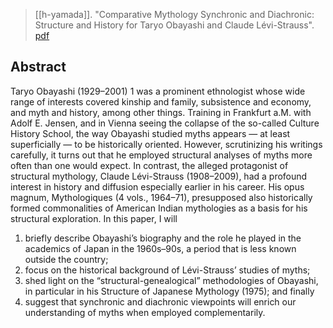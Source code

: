 > [[h-yamada]]. "Comparative Mythology Synchronic and Diachronic: Structure and History for Taryo Obayashi and Claude Lévi-Strauss". [pdf](a/h-yamada2019.pdf)


## Abstract
Taryo Obayashi (1929–2001) 1 was a prominent ethnologist whose wide range of interests covered kinship and family, subsistence and economy, and myth and history, among other things. Training in Frankfurt a.M. with Adolf E. Jensen, and in Vienna seeing the collapse of the so-called Culture History School, the way Obayashi studied myths appears — at least superficially — to be historically oriented. However, scrutinizing his writings carefully, it turns out that he employed structural analyses of myths more often than one would expect.
In contrast, the alleged protagonist of structural mythology, Claude Lévi-Strauss (1908–2009), had a profound interest in history and diffusion especially earlier in his career. His opus magnum, Mythologiques (4 vols., 1964–71), presupposed also historically formed commonalities of American Indian mythologies as a basis for his structural exploration.
In this paper, I will
1) briefly describe Obayashi’s biography and the role he played in the academics of Japan in the 1960s–90s, a period that is less known outside the country;
2) focus on the historical background of Lévi-Strauss’ studies of myths;
3) shed light on the “structural-genealogical” methodologies of Obayashi, in particular in his Structure of Japanese Mythology (1975); and finally
4) suggest that synchronic and diachronic viewpoints will enrich our understanding of myths when employed complementarily.